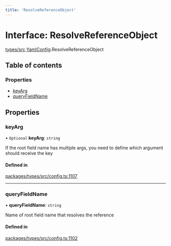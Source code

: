 ```yaml
---
title: 'ResolveReferenceObject'
---
```


# Interface: ResolveReferenceObject

[types/src](../modules/types_src).[YamlConfig](../modules/types_src.YamlConfig).ResolveReferenceObject

## Table of contents

### Properties

- [keyArg](types_src.YamlConfig.ResolveReferenceObject#keyarg)
- [queryFieldName](types_src.YamlConfig.ResolveReferenceObject#queryfieldname)

## Properties

### keyArg

• `Optional` **keyArg**: `string`

If the root field name has multiple args,
you need to define which argument should receive the key

#### Defined in

[packages/types/src/config.ts:1107](https://github.com/Urigo/graphql-mesh/blob/master/packages/types/src/config.ts#L1107)

___

### queryFieldName

• **queryFieldName**: `string`

Name of root field name that resolves the reference

#### Defined in

[packages/types/src/config.ts:1102](https://github.com/Urigo/graphql-mesh/blob/master/packages/types/src/config.ts#L1102)
